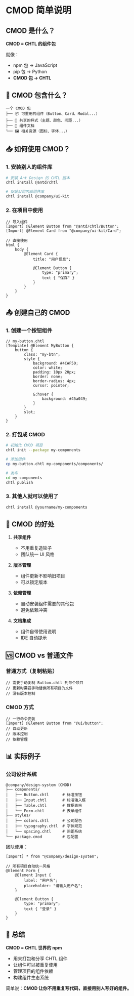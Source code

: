 # CMOD 简单说明

## CMOD 是什么？

**CMOD = CHTL 的组件包**

就像：
- npm 包 → JavaScript
- pip 包 → Python  
- **CMOD 包 → CHTL**

## 🎁 CMOD 包含什么？

```
一个 CMOD 包
├── 📦 可重用的组件（Button、Card、Modal...）
├── 🎨 共享的样式（主题、颜色、间距...）
├── 📄 组件文档
└── 🖼️ 相关资源（图标、字体...）
```

## 📥 如何使用 CMOD？

### 1. 安装别人的组件库
```bash
# 安装 Ant Design 的 CHTL 版本
chtl install @antd/chtl

# 安装公司内部组件库
chtl install @company/ui-kit
```

### 2. 在项目中使用
```chtl
// 导入组件
[Import] @Element Button from "@antd/chtl/Button";
[Import] @Element Card from "@company/ui-kit/Card";

// 直接使用
html {
    body {
        @Element Card {
            title: "用户信息";
            
            @Element Button {
                type: "primary";
                text { "保存" }
            }
        }
    }
}
```

## 📤 创建自己的 CMOD

### 1. 创建一个按钮组件
```chtl
// my-button.chtl
[Template] @Element MyButton {
    button {
        class: "my-btn";
        style {
            background: #4CAF50;
            color: white;
            padding: 10px 20px;
            border: none;
            border-radius: 4px;
            cursor: pointer;
            
            &:hover {
                background: #45a049;
            }
        }
        slot;
    }
}
```

### 2. 打包成 CMOD
```bash
# 初始化 CMOD 项目
chtl init --package my-components

# 添加组件
cp my-button.chtl my-components/components/

# 发布
cd my-components
chtl publish
```

### 3. 其他人就可以使用了
```bash
chtl install @yourname/my-components
```

## 🌟 CMOD 的好处

1. **共享组件**
   - 不用重复造轮子
   - 团队统一 UI 风格

2. **版本管理**
   - 组件更新不影响旧项目
   - 可以锁定版本

3. **依赖管理**
   - 自动安装组件需要的其他包
   - 避免依赖冲突

4. **文档集成**
   - 组件自带使用说明
   - IDE 自动提示

## 🆚 CMOD vs 普通文件

### 普通方式（复制粘贴）
```chtl
// 需要手动复制 Button.chtl 到每个项目
// 更新时需要手动替换所有项目的文件
// 没有版本控制
```

### CMOD 方式
```chtl
// 一行命令安装
[Import] @Element Button from "@ui/button";
// 自动更新
// 版本控制
// 依赖管理
```

## 📊 实际例子

### 公司设计系统
```
@company/design-system (CMOD)
├── components/
│   ├── Button.chtl      # 标准按钮
│   ├── Input.chtl       # 标准输入框
│   ├── Table.chtl       # 数据表格
│   └── Form.chtl        # 表单组件
├── styles/
│   ├── colors.chtl      # 公司配色
│   ├── typography.chtl  # 字体规范
│   └── spacing.chtl     # 间距系统
└── package.cmod         # 包配置
```

团队使用：
```chtl
[Import] * from "@company/design-system";

// 所有项目自动统一风格
@Element Form {
    @Element Input {
        label: "用户名";
        placeholder: "请输入用户名";
    }
    
    @Element Button {
        type: "primary";
        text { "登录" }
    }
}
```

## 🎯 总结

**CMOD = CHTL 世界的 npm**

- 用来打包和分享 CHTL 组件
- 让组件可以被重复使用
- 管理项目的组件依赖
- 构建组件生态系统

简单说：**CMOD 让你不用重复写代码，直接用别人写好的组件。**